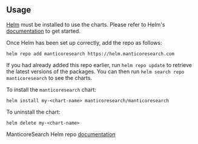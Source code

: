 ## Usage

[Helm](https://helm.sh) must be installed to use the charts.  Please refer to
Helm's [documentation](https://helm.sh/docs) to get started.

Once Helm has been set up correctly, add the repo as follows:

```
helm repo add manticoresearch https://helm.manticoresearch.com
```

If you had already added this repo earlier, run `helm repo update` to retrieve
the latest versions of the packages.  You can then run `helm search repo
manticoresearch` to see the charts.

To install the `manticoresearch` chart:
```
helm install my-<chart-name> manticoresearch/manticoresearch
```

To uninstall the chart:

```
helm delete my-<chart-name>
```
ManticoreSearch Helm repo [documentation](https://github.com/manticoresoftware/manticoresearch-helm#manticore-search-helm-chart) 

